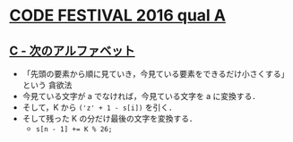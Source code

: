 # [CODE FESTIVAL 2016 qual A](https://atcoder.jp/contests/code-festival-2016-quala)

## [C - 次のアルファベット](https://atcoder.jp/contests/code-festival-2016-quala/tasks/codefestival_2016_qualA_c)
- 「先頭の要素から順に見ていき，今見ている要素をできるだけ小さくする」という 貪欲法
- 今見ている文字が a でなければ，今見ている文字を a に変換する．
- そして，K から `('z' + 1 - s[i])` を引く．
- そして残った K の分だけ最後の文字を変換する．
	- `s[n - 1] += K % 26;`

